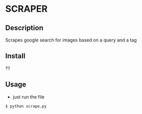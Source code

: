 # SCRAPER

## Description 
Scrapes google search for images based on a query and a tag

## Install
??

## Usage

* just run the file
```
$ python scrape.py
```
